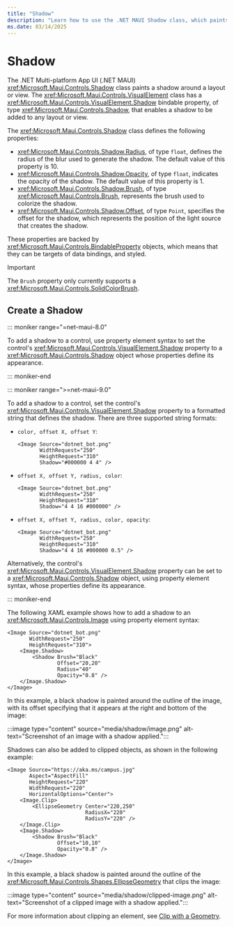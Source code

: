 ```yaml
---
title: "Shadow"
description: "Learn how to use the .NET MAUI Shadow class, which paints a shadow around a control."
ms.date: 03/14/2025
---
```


# Shadow

The .NET Multi-platform App UI (.NET MAUI) <xref:Microsoft.Maui.Controls.Shadow> class paints a shadow around a layout or view. The <xref:Microsoft.Maui.Controls.VisualElement> class has a <xref:Microsoft.Maui.Controls.VisualElement.Shadow> bindable property, of type <xref:Microsoft.Maui.Controls.Shadow>, that enables a shadow to be added to any layout or view.

The <xref:Microsoft.Maui.Controls.Shadow> class defines the following properties:

- <xref:Microsoft.Maui.Controls.Shadow.Radius>, of type `float`, defines the radius of the blur used to generate the shadow. The default value of this property is 10.
- <xref:Microsoft.Maui.Controls.Shadow.Opacity>, of type `float`, indicates the opacity of the shadow. The default value of this property is 1.
- <xref:Microsoft.Maui.Controls.Shadow.Brush>, of type <xref:Microsoft.Maui.Controls.Brush>, represents the brush used to colorize the shadow.
- <xref:Microsoft.Maui.Controls.Shadow.Offset>, of type `Point`, specifies the offset for the shadow, which represents the position of the light source that creates the shadow.

These properties are backed by <xref:Microsoft.Maui.Controls.BindableProperty> objects, which means that they can be targets of data bindings, and styled.

> [!IMPORTANT]
> The `Brush` property only currently supports a <xref:Microsoft.Maui.Controls.SolidColorBrush>.

## Create a Shadow

::: moniker range="=net-maui-8.0"

To add a shadow to a control, use property element syntax to set the control's <xref:Microsoft.Maui.Controls.VisualElement.Shadow> property to a <xref:Microsoft.Maui.Controls.Shadow> object whose properties define its appearance.

::: moniker-end

::: moniker range=">=net-maui-9.0"

To add a shadow to a control, set the control's <xref:Microsoft.Maui.Controls.VisualElement.Shadow> property to a formatted string that defines the shadow. There are three supported string formats:

- `color, offset X, offset Y`:

    ```xaml
    <Image Source="dotnet_bot.png"
           WidthRequest="250"
           HeightRequest="310"
           Shadow="#000000 4 4" />
    ```

- `offset X, offset Y, radius, color`:

    ```xaml
    <Image Source="dotnet_bot.png"
           WidthRequest="250"
           HeightRequest="310"
           Shadow="4 4 16 #000000" />    
    ```

- `offset X, offset Y, radius, color, opacity`:

    ```xaml
    <Image Source="dotnet_bot.png"
           WidthRequest="250"
           HeightRequest="310"
           Shadow="4 4 16 #000000 0.5" />
    ```

Alternatively, the control's <xref:Microsoft.Maui.Controls.VisualElement.Shadow> property can be set to a <xref:Microsoft.Maui.Controls.Shadow> object, using property element syntax, whose properties define its appearance.

::: moniker-end

The following XAML example shows how to add a shadow to an <xref:Microsoft.Maui.Controls.Image> using property element syntax:

```xaml
<Image Source="dotnet_bot.png"
       WidthRequest="250"
       HeightRequest="310">
    <Image.Shadow>
        <Shadow Brush="Black"
                Offset="20,20"
                Radius="40"
                Opacity="0.8" />
    </Image.Shadow>
</Image>
```

In this example, a black shadow is painted around the outline of the image, with its offset specifying that it appears at the right and bottom of the image:

:::image type="content" source="media/shadow/image.png" alt-text="Screenshot of an image with a shadow applied.":::

Shadows can also be added to clipped objects, as shown in the following example:

```xaml
<Image Source="https://aka.ms/campus.jpg"
       Aspect="AspectFill"
       HeightRequest="220"
       WidthRequest="220"
       HorizontalOptions="Center">
    <Image.Clip>
        <EllipseGeometry Center="220,250"
                         RadiusX="220"
                         RadiusY="220" />
    </Image.Clip>
    <Image.Shadow>
        <Shadow Brush="Black"
                Offset="10,10"
                Opacity="0.8" />
    </Image.Shadow>
</Image>
```

In this example, a black shadow is painted around the outline of the <xref:Microsoft.Maui.Controls.Shapes.EllipseGeometry> that clips the image:

:::image type="content" source="media/shadow/clipped-image.png" alt-text="Screenshot of a clipped image with a shadow applied.":::

For more information about clipping an element, see [Clip with a Geometry](~/user-interface/controls/shapes/geometries.md#clip-with-a-geometry).

<!-- Todo: Only currently supported on Android

## Create a Shadow gradient

The color of a shadow is defined using a <xref:Microsoft.Maui.Controls.Brush>. Therefore, gradient shadows can also be added to controls:

```xaml
<RoundRectangle HeightRequest="200"
                WidthRequest="300"
                CornerRadius="40"
                Stroke="#C49B33"
                StrokeThickness="10"
                Fill="#2B0B98">
    <RoundRectangle.Shadow>
        <Shadow Radius="60"
                Offset="40,40"
                Opacity="0.75">
            <Shadow.Brush>
                <LinearGradientBrush EndPoint="0,1">
                    <GradientStop Color="Gray"
                                  Offset="0.1" />
                    <GradientStop Color="Black"
                                  Offset="1.0" />
                </LinearGradientBrush>
            </Shadow.Brush>
        </Shadow>
    </RoundRectangle.Shadow>
</RoundRectangle>
```

In this example, a linear gradient shadow is added to the round rectangle, with the gradient interpolating vertically from gray to black:

:::image type="content" source="media/shadow/roundrectangle.png" alt-text="Screenshot of a round rectangle with a shadow applied.":::

For more information about brushes, see [Brushes](). -->
